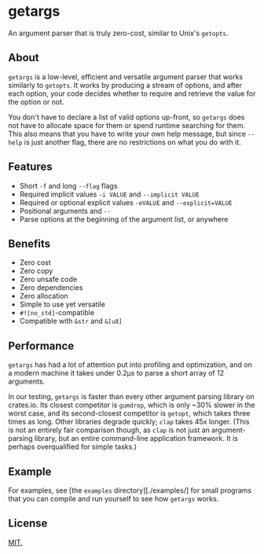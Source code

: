 # getargs

An argument parser that is truly zero-cost, similar to Unix's `getopts`.

## About

`getargs` is a low-level, efficient and versatile argument parser that
works similarly to `getopts`. It works by producing a stream of options,
and after each option, your code decides whether to require and retrieve
the value for the option or not.

You don't have to declare a list of valid options up-front, so `getargs`
does not have to allocate space for them or spend runtime searching for
them. This also means that you have to write your own help message, but
since `--help` is just another flag, there are no restrictions on what
you do with it.

## Features

* Short `-f` and long `--flag` flags
* Required implicit values `-i VALUE` and `--implicit VALUE`
* Required or optional explicit values `-eVALUE` and `--explicit=VALUE`
* Positional arguments and `--`
* Parse options at the beginning of the argument list, or anywhere

## Benefits

* Zero cost
* Zero copy
* Zero unsafe code
* Zero dependencies
* Zero allocation
* Simple to use yet versatile
* `#![no_std]`-compatible
* Compatible with `&str` and `&[u8]`

## Performance

`getargs` has had a lot of attention put into profiling and
optimization, and on a modern machine it takes under 0.2μs to parse a
short array of 12 arguments.

In our testing, `getargs` is faster than every other argument parsing
library on crates.io. Its closest competitor is `gumdrop`, which is only
~30% slower in the worst case, and its second-closest competitor is
`getopt`, which takes three times as long. Other libraries degrade
quickly; `clap` takes 45x longer. (This is not an entirely fair
comparison though, as `clap` is not just an argument-parsing library,
but an entire command-line application framework. It is perhaps
overqualified for simple tasks.)

## Example

For examples, see [the `examples` directory][./examples/] for small
programs that you can compile and run yourself to see how `getargs`
works.

## License

[MIT.](LICENSE)
